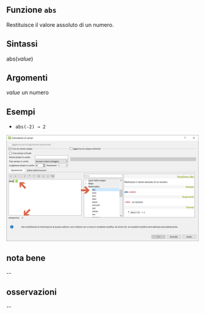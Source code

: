 ## Funzione `abs`

Restituisce il valore assoluto di un numero.

## Sintassi

abs(_value_)

## Argomenti

_value_ un numero

## Esempi 

* `abs(-2) → 2`

<img src="/img/matematica/abs/abs1.png">

## nota bene

--

## osservazioni

--